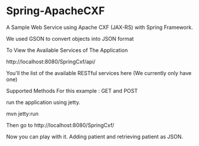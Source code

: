 Spring-ApacheCXF
================

A Sample Web Service using Apache CXF (JAX-RS) with Spring Framework.

We used GSON to convert objects into JSON format

To View the Available Services of The Application

http://localhost:8080/SpringCxf/api/

You'll the list of the available RESTful services here (We currently only have one)

Supported Methods For this example : GET and POST

run the application using jetty.

mvn jetty:run

Then go to http://localhost:8080/SpringCxf/

Now you can play with it. Adding patient and retrieving patient as JSON.




